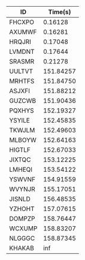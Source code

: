 |ID|Time(s)|
|-|-|
|FHCXPO|0.16128|
|AXUMWF|0.16281|
|HRQJRI|0.17048|
|LVMDNT|0.17644|
|SRASMR|0.21278|
|UULTVT|151.84257|
|MRHTFS|151.84750|
|ASJXFI|151.88212|
|GUZCWB|151.90436|
|PQXHYS|152.19327|
|YSYILE|152.45835|
|TKWJLM|152.49603|
|MLBOYW|152.64163|
|HIGTLF|152.67033|
|JIXTQC|153.12225|
|LMHEQI|153.54122|
|YSWVNF|154.91559|
|WVYNJR|155.17051|
|JISNLD|156.48535|
|YZHOHT|157.07615|
|DOMPZP|158.76447|
|WCXUMP|158.83207|
|NLGGGC|158.87345|
|KHAKAB|inf|
